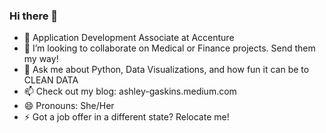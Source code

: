 ### Hi there 👋


- 🔭 Application Development Associate at Accenture
- 👯 I’m looking to collaborate on Medical or Finance projects. Send them my way!
- 💬 Ask me about Python, Data Visualizations, and how fun it can be to CLEAN DATA 
- 📫 Check out my blog: ashley-gaskins.medium.com 
- 😄 Pronouns: She/Her
- ⚡ Got a job offer in a different state? Relocate me! 
